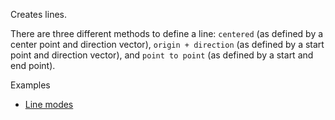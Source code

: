 Creates lines.

There are three different methods to define a line: `centered` (as defined by a center point and direction vector), `origin + direction` (as defined by a start point and direction vector), and `point to point` (as defined by a start and end point).

Examples



* [Line modes](https://creator.trimble.com/graph?assetURI=whp:1b2f283c-c260-45c4-a95b-6728344d91d9&version=latest)